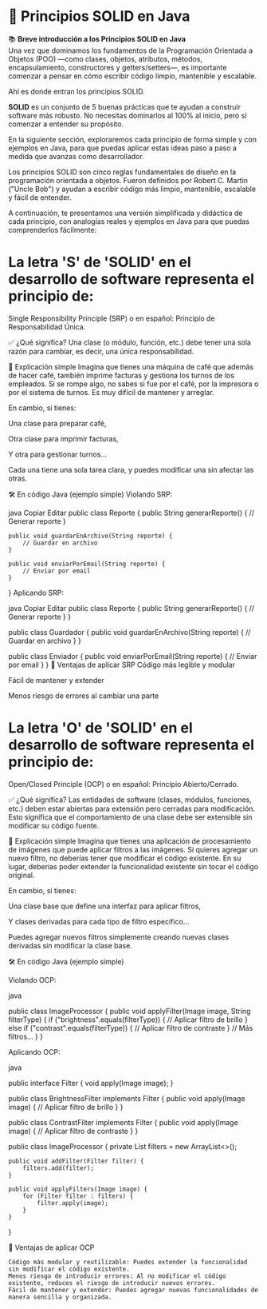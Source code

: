 # 📘 Principios SOLID en Java

📚 **Breve introducción a los Principios SOLID en Java**  
Una vez que dominamos los fundamentos de la Programación Orientada a Objetos (POO) —como clases, objetos, atributos, métodos, encapsulamiento, constructores y getters/setters—, es importante comenzar a pensar en cómo escribir código limpio, mantenible y escalable.

Ahí es donde entran los principios SOLID.

**SOLID** es un conjunto de 5 buenas prácticas que te ayudan a construir software más robusto. No necesitas dominarlos al 100% al inicio, pero sí comenzar a entender su propósito.

En la siguiente sección, exploraremos cada principio de forma simple y con ejemplos en Java, para que puedas aplicar estas ideas paso a paso a medida que avanzas como desarrollador.

Los principios SOLID son cinco reglas fundamentales de diseño en la programación orientada a objetos. Fueron definidos por Robert C. Martin ("Uncle Bob") y ayudan a escribir código más limpio, mantenible, escalable y fácil de entender.

A continuación, te presentamos una versión simplificada y didáctica de cada principio, con analogías reales y ejemplos en Java para que puedas comprenderlos fácilmente:

# La letra 'S' de 'SOLID' en el desarrollo de software representa el principio de:

Single Responsibility Principle (SRP)
o en español: Principio de Responsabilidad Única.

✅ ¿Qué significa?
Una clase (o módulo, función, etc.) debe tener una sola razón para cambiar, es decir, una única responsabilidad.

📌 Explicación simple
Imagina que tienes una máquina de café que además de hacer café, también imprime facturas y gestiona los turnos de los empleados. Si se rompe algo, no sabes si fue por el café, por la impresora o por el sistema de turnos. Es muy difícil de mantener y arreglar.

En cambio, si tienes:

Una clase para preparar café,

Otra clase para imprimir facturas,

Y otra para gestionar turnos...

Cada una tiene una sola tarea clara, y puedes modificar una sin afectar las otras.

🛠️ En código Java (ejemplo simple)
Violando SRP:

java
Copiar
Editar
public class Reporte {
    public String generarReporte() {
        // Generar reporte
    }

    public void guardarEnArchivo(String reporte) {
        // Guardar en archivo
    }

    public void enviarPorEmail(String reporte) {
        // Enviar por email
    }
}
Aplicando SRP:

java
Copiar
Editar
public class Reporte {
    public String generarReporte() {
        // Generar reporte
    }
}

public class Guardador {
    public void guardarEnArchivo(String reporte) {
        // Guardar en archivo
    }
}

public class Enviador {
    public void enviarPorEmail(String reporte) {
        // Enviar por email
    }
}
🧠 Ventajas de aplicar SRP
Código más legible y modular

Fácil de mantener y extender

Menos riesgo de errores al cambiar una parte




# La letra 'O' de 'SOLID' en el desarrollo de software representa el principio de:

Open/Closed Principle (OCP)
o en español: Principio Abierto/Cerrado.

✅ ¿Qué significa?
Las entidades de software (clases, módulos, funciones, etc.) deben estar abiertas para extensión pero cerradas para modificación. Esto significa que el comportamiento de una clase debe ser extensible sin modificar su código fuente.

📌 Explicación simple
Imagina que tienes una aplicación de procesamiento de imágenes que puede aplicar filtros a las imágenes. Si quieres agregar un nuevo filtro, no deberías tener que modificar el código existente. En su lugar, deberías poder extender la funcionalidad existente sin tocar el código original.

En cambio, si tienes:

Una clase base que define una interfaz para aplicar filtros,

Y clases derivadas para cada tipo de filtro específico...

Puedes agregar nuevos filtros simplemente creando nuevas clases derivadas sin modificar la clase base.

🛠️ En código Java (ejemplo simple)

Violando OCP:

java

public class ImageProcessor {
    public void applyFilter(Image image, String filterType) {
        if ("brightness".equals(filterType)) {
            // Aplicar filtro de brillo
        } else if ("contrast".equals(filterType)) {
            // Aplicar filtro de contraste
        }
        // Más filtros...
    }
}

Aplicando OCP:

java

public interface Filter {
    void apply(Image image);
}

public class BrightnessFilter implements Filter {
    public void apply(Image image) {
        // Aplicar filtro de brillo
    }
}

public class ContrastFilter implements Filter {
    public void apply(Image image) {
        // Aplicar filtro de contraste
    }
}

public class ImageProcessor {
    private List<Filter> filters = new ArrayList<>();

    public void addFilter(Filter filter) {
        filters.add(filter);
    }

    public void applyFilters(Image image) {
        for (Filter filter : filters) {
            filter.apply(image);
        }
    }
}

🧠 Ventajas de aplicar OCP

    Código más modular y reutilizable: Puedes extender la funcionalidad sin modificar el código existente.
    Menos riesgo de introducir errores: Al no modificar el código existente, reduces el riesgo de introducir nuevos errores.
    Fácil de mantener y extender: Puedes agregar nuevas funcionalidades de manera sencilla y organizada.

